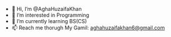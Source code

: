 - 👋 Hi, I’m @AghaHuzaifaKhan
- 👀 I’m interested in Programming
- 🌱 I’m currently learning BS(CS)
- 📫 Reach me thorugh My Gamil: aghahuzaifakhan6@gmail.com

<!---
AghaHuzaifaKhan/AghaHuzaifaKhan is a ✨ special ✨ repository because its `README.md` (this file) appears on your GitHub profile.
You can click the Preview link to take a look at your changes.
--->

